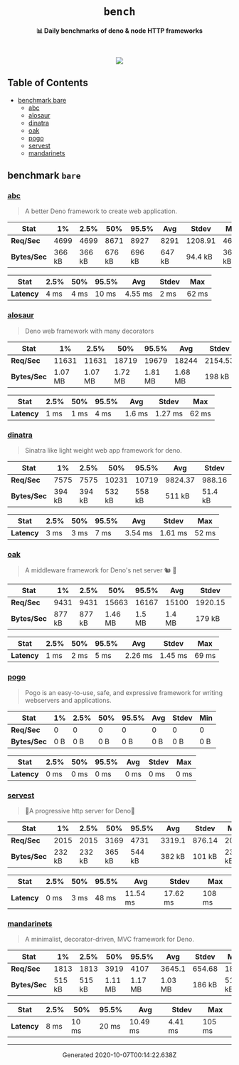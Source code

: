 <div align="center">
  <h1><code>bench</code></h1>
  <p>
    <strong>📊 Daily benchmarks of deno & node HTTP frameworks</strong>
  </p>
  <br>
  <p align="center">
    <a alt="Bench" href="https://github.com/denosaurs/bench/actions">
      <img src="https://img.shields.io/github/workflow/status/denosaurs/bench/bench" />
    </a>
  </p>
</div>

## Table of Contents

- [benchmark bare](#benchmark-bare)
  - [abc](#abc)
  - [alosaur](#alosaur)
  - [dinatra](#dinatra)
  - [oak](#oak)
  - [pogo](#pogo)
  - [servest](#servest)
  - [mandarinets](#mandarinets)

## benchmark `bare`

### [abc](https://deno.land/x/abc)

> A better Deno framework to create web application.


| **Stat**      | 1%     | 2.5%   | 50%    | 95.5%  | Avg    | Stdev   | Min    |
| ------------- | ------ | ------ | ------ | ------ | ------ | ------- | ------ |
| **Req/Sec**   | 4699   | 4699   | 8671   | 8927   | 8291   | 1208.91 | 4696   |
| **Bytes/Sec** | 366 kB | 366 kB | 676 kB | 696 kB | 647 kB | 94.4 kB | 366 kB |


| **Stat**    | 2.5%  | 50%   | 95.5% | Avg     | Stdev | Max   |
| ----------- | ----- | ----- | ----- | ------- | ----- | ----- |
| **Latency** | 4 ms  | 4 ms  | 10 ms | 4.55 ms | 2 ms  | 62 ms |


### [alosaur](https://deno.land/x/alosaur)

> Deno web framework with many decorators


| **Stat**      | 1%      | 2.5%    | 50%     | 95.5%   | Avg     | Stdev   | Min     |
| ------------- | ------- | ------- | ------- | ------- | ------- | ------- | ------- |
| **Req/Sec**   | 11631   | 11631   | 18719   | 19679   | 18244   | 2154.53 | 11624   |
| **Bytes/Sec** | 1.07 MB | 1.07 MB | 1.72 MB | 1.81 MB | 1.68 MB | 198 kB  | 1.07 MB |


| **Stat**    | 2.5%  | 50%   | 95.5% | Avg    | Stdev   | Max   |
| ----------- | ----- | ----- | ----- | ------ | ------- | ----- |
| **Latency** | 1 ms  | 1 ms  | 4 ms  | 1.6 ms | 1.27 ms | 62 ms |


### [dinatra](https://github.com/syumai/dinatra)

> Sinatra like light weight web app framework for deno.


| **Stat**      | 1%     | 2.5%   | 50%    | 95.5%  | Avg     | Stdev   | Min    |
| ------------- | ------ | ------ | ------ | ------ | ------- | ------- | ------ |
| **Req/Sec**   | 7575   | 7575   | 10231  | 10719  | 9824.37 | 988.16  | 7575   |
| **Bytes/Sec** | 394 kB | 394 kB | 532 kB | 558 kB | 511 kB  | 51.4 kB | 394 kB |


| **Stat**    | 2.5%  | 50%   | 95.5% | Avg     | Stdev   | Max   |
| ----------- | ----- | ----- | ----- | ------- | ------- | ----- |
| **Latency** | 3 ms  | 3 ms  | 7 ms  | 3.54 ms | 1.61 ms | 52 ms |


### [oak](https://deno.land/x/oak)

> A middleware framework for Deno's net server 🐿️ 🦕


| **Stat**      | 1%     | 2.5%   | 50%     | 95.5%  | Avg    | Stdev   | Min    |
| ------------- | ------ | ------ | ------- | ------ | ------ | ------- | ------ |
| **Req/Sec**   | 9431   | 9431   | 15663   | 16167  | 15100  | 1920.15 | 9427   |
| **Bytes/Sec** | 877 kB | 877 kB | 1.46 MB | 1.5 MB | 1.4 MB | 179 kB  | 877 kB |


| **Stat**    | 2.5%  | 50%   | 95.5% | Avg     | Stdev   | Max   |
| ----------- | ----- | ----- | ----- | ------- | ------- | ----- |
| **Latency** | 1 ms  | 2 ms  | 5 ms  | 2.26 ms | 1.45 ms | 69 ms |


### [pogo](https://deno.land/x/pogo)

> Pogo is an easy-to-use, safe, and expressive framework
for writing webservers and applications. 


| **Stat**      | 1%    | 2.5%  | 50%   | 95.5% | Avg   | Stdev | Min   |
| ------------- | ----- | ----- | ----- | ----- | ----- | ----- | ----- |
| **Req/Sec**   | 0     | 0     | 0     | 0     | 0     | 0     | 0     |
| **Bytes/Sec** | 0 B   | 0 B   | 0 B   | 0 B   | 0 B   | 0 B   | 0 B   |


| **Stat**    | 2.5%  | 50%   | 95.5% | Avg   | Stdev | Max   |
| ----------- | ----- | ----- | ----- | ----- | ----- | ----- |
| **Latency** | 0 ms  | 0 ms  | 0 ms  | 0 ms  | 0 ms  | 0 ms  |


### [servest](https://deno.land/x/servest)

> 🌾A progressive http server for Deno🌾


| **Stat**      | 1%     | 2.5%   | 50%    | 95.5%  | Avg    | Stdev  | Min    |
| ------------- | ------ | ------ | ------ | ------ | ------ | ------ | ------ |
| **Req/Sec**   | 2015   | 2015   | 3169   | 4731   | 3319.1 | 876.14 | 2015   |
| **Bytes/Sec** | 232 kB | 232 kB | 365 kB | 544 kB | 382 kB | 101 kB | 232 kB |


| **Stat**    | 2.5%  | 50%   | 95.5% | Avg      | Stdev    | Max    |
| ----------- | ----- | ----- | ----- | -------- | -------- | ------ |
| **Latency** | 0 ms  | 3 ms  | 48 ms | 11.54 ms | 17.62 ms | 108 ms |


### [mandarinets](https://deno.land/x/mandarinets)

> A minimalist, 
decorator-driven, 
MVC framework for Deno.


| **Stat**      | 1%     | 2.5%   | 50%     | 95.5%   | Avg     | Stdev  | Min    |
| ------------- | ------ | ------ | ------- | ------- | ------- | ------ | ------ |
| **Req/Sec**   | 1813   | 1813   | 3919    | 4107    | 3645.1  | 654.68 | 1813   |
| **Bytes/Sec** | 515 kB | 515 kB | 1.11 MB | 1.17 MB | 1.03 MB | 186 kB | 515 kB |


| **Stat**    | 2.5%  | 50%   | 95.5% | Avg      | Stdev   | Max    |
| ----------- | ----- | ----- | ----- | -------- | ------- | ------ |
| **Latency** | 8 ms  | 10 ms | 20 ms | 10.49 ms | 4.41 ms | 105 ms |


---

<p align="center">Generated 2020-10-07T00:14:22.638Z</p>